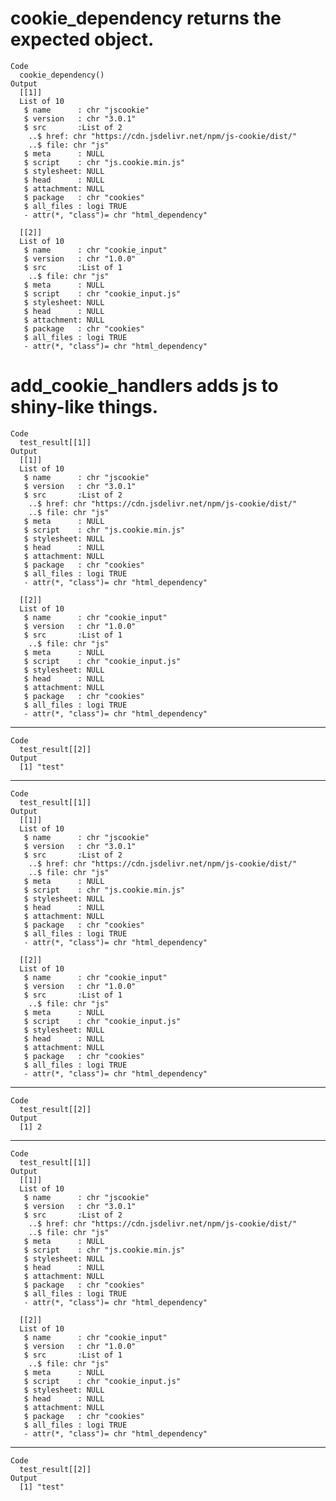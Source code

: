 # cookie_dependency returns the expected object.

    Code
      cookie_dependency()
    Output
      [[1]]
      List of 10
       $ name      : chr "jscookie"
       $ version   : chr "3.0.1"
       $ src       :List of 2
        ..$ href: chr "https://cdn.jsdelivr.net/npm/js-cookie/dist/"
        ..$ file: chr "js"
       $ meta      : NULL
       $ script    : chr "js.cookie.min.js"
       $ stylesheet: NULL
       $ head      : NULL
       $ attachment: NULL
       $ package   : chr "cookies"
       $ all_files : logi TRUE
       - attr(*, "class")= chr "html_dependency"
      
      [[2]]
      List of 10
       $ name      : chr "cookie_input"
       $ version   : chr "1.0.0"
       $ src       :List of 1
        ..$ file: chr "js"
       $ meta      : NULL
       $ script    : chr "cookie_input.js"
       $ stylesheet: NULL
       $ head      : NULL
       $ attachment: NULL
       $ package   : chr "cookies"
       $ all_files : logi TRUE
       - attr(*, "class")= chr "html_dependency"
      

# add_cookie_handlers adds js to shiny-like things.

    Code
      test_result[[1]]
    Output
      [[1]]
      List of 10
       $ name      : chr "jscookie"
       $ version   : chr "3.0.1"
       $ src       :List of 2
        ..$ href: chr "https://cdn.jsdelivr.net/npm/js-cookie/dist/"
        ..$ file: chr "js"
       $ meta      : NULL
       $ script    : chr "js.cookie.min.js"
       $ stylesheet: NULL
       $ head      : NULL
       $ attachment: NULL
       $ package   : chr "cookies"
       $ all_files : logi TRUE
       - attr(*, "class")= chr "html_dependency"
      
      [[2]]
      List of 10
       $ name      : chr "cookie_input"
       $ version   : chr "1.0.0"
       $ src       :List of 1
        ..$ file: chr "js"
       $ meta      : NULL
       $ script    : chr "cookie_input.js"
       $ stylesheet: NULL
       $ head      : NULL
       $ attachment: NULL
       $ package   : chr "cookies"
       $ all_files : logi TRUE
       - attr(*, "class")= chr "html_dependency"
      

---

    Code
      test_result[[2]]
    Output
      [1] "test"

---

    Code
      test_result[[1]]
    Output
      [[1]]
      List of 10
       $ name      : chr "jscookie"
       $ version   : chr "3.0.1"
       $ src       :List of 2
        ..$ href: chr "https://cdn.jsdelivr.net/npm/js-cookie/dist/"
        ..$ file: chr "js"
       $ meta      : NULL
       $ script    : chr "js.cookie.min.js"
       $ stylesheet: NULL
       $ head      : NULL
       $ attachment: NULL
       $ package   : chr "cookies"
       $ all_files : logi TRUE
       - attr(*, "class")= chr "html_dependency"
      
      [[2]]
      List of 10
       $ name      : chr "cookie_input"
       $ version   : chr "1.0.0"
       $ src       :List of 1
        ..$ file: chr "js"
       $ meta      : NULL
       $ script    : chr "cookie_input.js"
       $ stylesheet: NULL
       $ head      : NULL
       $ attachment: NULL
       $ package   : chr "cookies"
       $ all_files : logi TRUE
       - attr(*, "class")= chr "html_dependency"
      

---

    Code
      test_result[[2]]
    Output
      [1] 2

---

    Code
      test_result[[1]]
    Output
      [[1]]
      List of 10
       $ name      : chr "jscookie"
       $ version   : chr "3.0.1"
       $ src       :List of 2
        ..$ href: chr "https://cdn.jsdelivr.net/npm/js-cookie/dist/"
        ..$ file: chr "js"
       $ meta      : NULL
       $ script    : chr "js.cookie.min.js"
       $ stylesheet: NULL
       $ head      : NULL
       $ attachment: NULL
       $ package   : chr "cookies"
       $ all_files : logi TRUE
       - attr(*, "class")= chr "html_dependency"
      
      [[2]]
      List of 10
       $ name      : chr "cookie_input"
       $ version   : chr "1.0.0"
       $ src       :List of 1
        ..$ file: chr "js"
       $ meta      : NULL
       $ script    : chr "cookie_input.js"
       $ stylesheet: NULL
       $ head      : NULL
       $ attachment: NULL
       $ package   : chr "cookies"
       $ all_files : logi TRUE
       - attr(*, "class")= chr "html_dependency"
      

---

    Code
      test_result[[2]]
    Output
      [1] "test"

